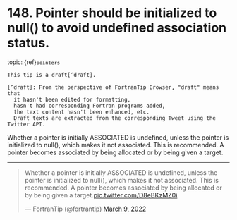# <span class='text-muted'>148.</span> Pointer should be initialized to null() to avoid undefined association status.

<span style='font-size: small;' class='text-muted'>topic: {ref}`pointers`</span>

```{note}
This tip is a draft[^draft].

[^draft]: From the perspective of FortranTip Browser, "draft" means that
  it hasn't been edited for formatting,
  hasn't had corresponding Fortran programs added,
  the text content hasn't been enhanced, etc.
  Draft texts are extracted from the corresponding Tweet using the Twitter API.
```

Whether a pointer is initially ASSOCIATED is undefined, unless the pointer is initialized to null(), which makes it not associated. This is recommended. A pointer becomes associated by being allocated or by being given a target.


---

<blockquote class="twitter-tweet"><p lang="en" dir="ltr">Whether a pointer is initially ASSOCIATED is undefined, unless the pointer is initialized to null(), which makes it not associated. This is recommended. A pointer becomes associated by being allocated or by being given a target.<a href="https://t.co/D8eBKzMZ0i">pic.twitter.com/D8eBKzMZ0i</a></p>&mdash; FortranTip (@fortrantip) <a href="https://twitter.com/fortrantip/status/1501547568307728385?ref_src=twsrc%5Etfw">March 9, 2022</a></blockquote><script async src="https://platform.twitter.com/widgets.js" charset="utf-8"></script>